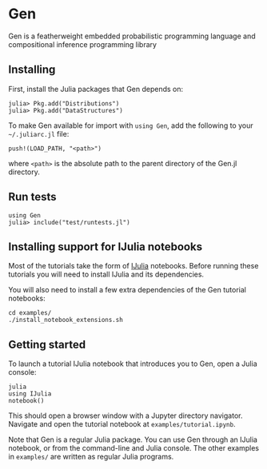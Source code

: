 # Gen

Gen is a featherweight embedded probabilistic programming language and
compositional inference programming library


## Installing

First, install the Julia packages that Gen depends on:
```
julia> Pkg.add("Distributions")
julia> Pkg.add("DataStructures")
```

To make Gen available for import with `using Gen`, add the following to your
`~/.juliarc.jl` file:
```
push!(LOAD_PATH, "<path>")
```
where `<path>` is the absolute path to the parent directory of the Gen.jl directory.


## Run tests


```
using Gen
julia> include("test/runtests.jl")

```

## Installing support for IJulia notebooks

Most of the tutorials take the form of [IJulia](https://github.com/JuliaLang/IJulia.jl) notebooks.
Before running these tutorials you will need to install IJulia and its
dependencies.

You will also need to install a few extra dependencies of the Gen tutorial notebooks:

```
cd examples/
./install_notebook_extensions.sh
```


## Getting started

To launch a tutorial IJulia notebook that introduces you to Gen, open a Julia console:

```
julia
using IJulia
notebook()
```
This should open a browser window with a Jupyter directory navigator. Navigate
and open the tutorial notebook at `examples/tutorial.ipynb`.

Note that Gen is a regular Julia package. You can use Gen through an IJulia
notebook, or from the command-line and Julia console. The other examples in
`examples/` are written as regular Julia programs.
